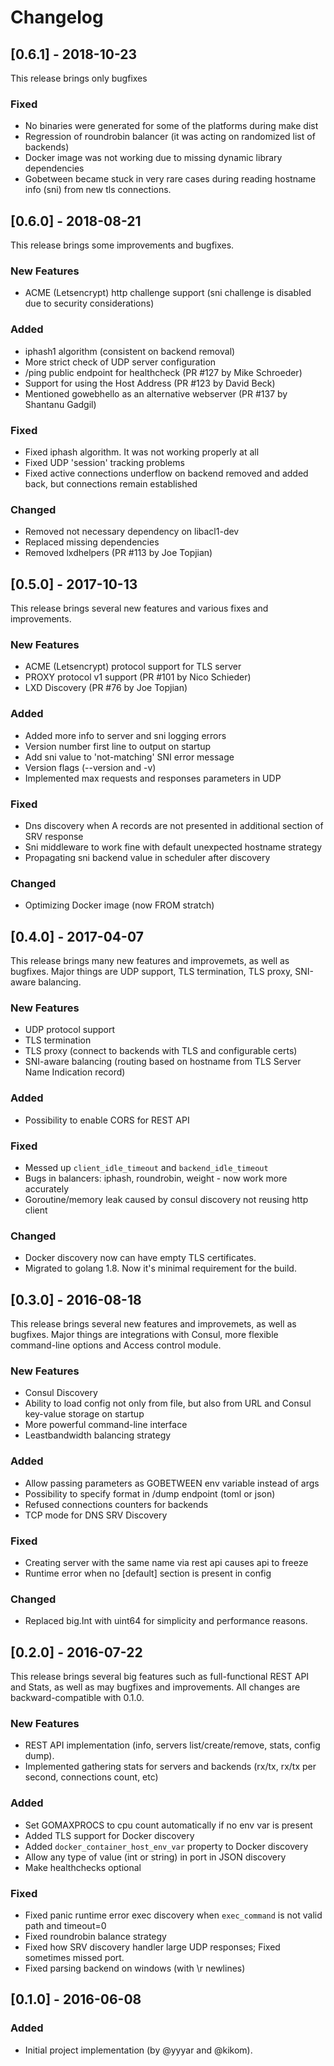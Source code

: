 # Changelog

## [0.6.1] - 2018-10-23
This release brings only bugfixes

### Fixed
- No binaries were generated for some of the platforms during make dist
- Regression of roundrobin balancer (it was acting on randomized list of backends)
- Docker image was not working due to missing dynamic library dependencies
- Gobetween became stuck in very rare cases during reading hostname info (sni) from new tls connections.


## [0.6.0] - 2018-08-21
This release brings some improvements and bugfixes.

### New Features
- ACME (Letsencrypt) http challenge support (sni challenge is disabled due to security considerations)

### Added
- iphash1 algorithm (consistent on backend removal)
- More strict check of UDP server configuration
- /ping public endpoint for healthcheck (PR #127 by Mike Schroeder)
- Support for using the Host Address (PR #123 by David Beck)
- Mentioned gowebhello as an alternative webserver (PR #137 by Shantanu Gadgil)

### Fixed
- Fixed iphash algorithm. It was not working properly at all
- Fixed UDP 'session' tracking problems
- Fixed active connections underflow on backend removed and added back, but connections remain established

### Changed
- Removed not necessary dependency on libacl1-dev
- Replaced missing dependencies
- Removed lxdhelpers (PR #113 by Joe Topjian)



## [0.5.0] - 2017-10-13
This release brings several new features and various fixes and improvements.

### New Features
- ACME (Letsencrypt) protocol support for TLS server
- PROXY protocol v1 support (PR #101 by Nico Schieder)
- LXD Discovery (PR #76 by Joe Topjian)


### Added
- Added more info to server and sni logging errors
- Version number first line to output on startup
- Add sni value to 'not-matching' SNI error message
- Version flags (--version and -v)
- Implemented max requests and responses parameters in UDP

### Fixed
- Dns discovery when A records are not presented in additional section of SRV response
- Sni middleware to work fine with default unexpected hostname strategy
- Propagating sni backend value in scheduler after discovery

### Changed
- Optimizing Docker image (now FROM stratch)



## [0.4.0] - 2017-04-07
This release brings many new features and improvemets, as well as bugfixes.
Major things are UDP support, TLS termination, TLS proxy, SNI-aware balancing.

### New Features
- UDP protocol support
- TLS termination
- TLS proxy (connect to backends with TLS and configurable certs)
- SNI-aware balancing (routing based on hostname from TLS Server Name Indication record)

### Added
- Possibility to enable CORS for REST API

### Fixed
- Messed up `client_idle_timeout` and `backend_idle_timeout`
- Bugs in balancers: iphash, roundrobin, weight - now work more accurately
- Goroutine/memory leak caused by consul discovery not reusing http client

### Changed
- Docker discovery now can have empty TLS certificates.
- Migrated to golang 1.8. Now it's minimal requirement for the build.



## [0.3.0] - 2016-08-18
This release brings several new features and improvemets, as well as bugfixes. Major things are
integrations with Consul, more flexible command-line options and Access control module.

### New Features
- Consul Discovery
- Ability to load config not only from file, but also from URL and Consul key-value storage on startup
- More powerful command-line interface
- Leastbandwidth balancing strategy

### Added
- Allow passing parameters as GOBETWEEN env variable instead of args
- Possibility to specify format in /dump endpoint (toml or json)
- Refused connections counters for backends
- TCP mode for DNS SRV Discovery

### Fixed
- Creating server with the same name via rest api causes api to freeze
- Runtime error when no [default] section is present in config

### Changed
- Replaced big.Int with uint64 for simplicity and performance reasons.



## [0.2.0] - 2016-07-22
This release brings several big features such as full-functional REST API and Stats, as well
as may bugfixes and improvements. All changes are backward-compatible with 0.1.0.

### New Features
- REST API implementation (info, servers list/create/remove, stats, config dump).
- Implemented gathering stats for servers and backends (rx/tx, rx/tx per second, connections count, etc)

### Added
- Set GOMAXPROCS to cpu count automatically if no env var is present
- Added TLS support for Docker discovery
- Added `docker_container_host_env_var` property to Docker discovery
- Allow any type of value (int or string) in port in JSON discovery
- Make healthchecks optional

### Fixed
- Fixed panic runtime error exec discovery when `exec_command` is not valid path and timeout=0
- Fixed roundrobin balance strategy
- Fixed how SRV discovery handler large UDP responses; Fixed sometimes missed port.
- Fixed parsing backend on windows (with \r newlines)


## [0.1.0] - 2016-06-08
### Added
- Initial project implementation (by @yyyar and @kikom).
